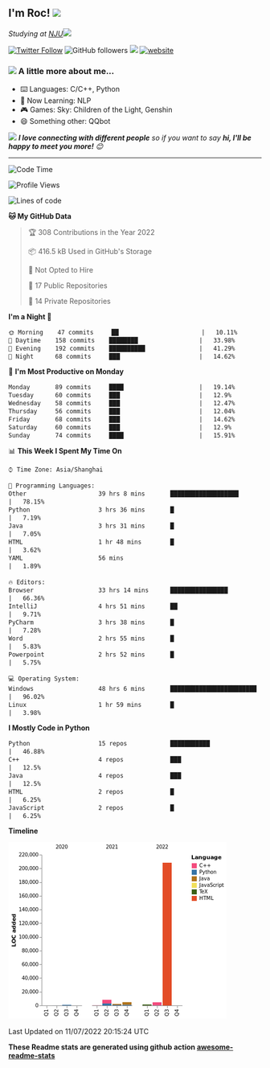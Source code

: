 <!-- <img align='right' src="https://media.giphy.com/media/M9gbBd9nbDrOTu1Mqx/giphy.gif" width="230"> -->
<h2>I'm Roc! <img src="https://media.giphy.com/media/12oufCB0MyZ1Go/giphy.gif" width="50"></h2>
<p><em>Studying at <a href="http://www.nju.edu.cn">NJU</a><img src="https://media.giphy.com/media/WUlplcMpOCEmTGBtBW/giphy.gif" width="50"> 
</em></p>

[![Twitter Follow](https://img.shields.io/twitter/follow/Roc78862980?label=Follow)](https://twitter.com/intent/follow?screen_name=Roc78862980)
![GitHub followers](https://img.shields.io/github/followers/roc136?label=Follow&style=social)
![](https://visitor-badge.glitch.me/badge?page_id=Roc136.Roc136)
[![website](https://img.shields.io/badge/Website-46a2f1.svg?&style=flat-square&logo=Google-Chrome&logoColor=white&link=https://blog.roc136.top)](https://blog.roc136.top)
<!-- ![Waka Readme](https://github.com/anmol098/anmol098/workflows/Waka%20Readme/badge.svg) -->
<!-- [![Linkedin: anmol](https://img.shields.io/badge/-anmol-blue?style=flat-square&logo=Linkedin&logoColor=white&link=https://www.linkedin.com/in/anmol-p-singh/)](https://www.linkedin.com/in/anmol-p-singh/) -->

### <img src="https://media.giphy.com/media/VgCDAzcKvsR6OM0uWg/giphy.gif" width="50"> A little more about me...  

- ⌨️ Languages: C/C++, Python
- 🌱 Now Learning: NLP
- 🎮 Games: Sky: Children of the Light, Genshin
- 😄 Something other: QQbot

<img src="https://media.giphy.com/media/LnQjpWaON8nhr21vNW/giphy.gif" width="60"> <em><b>I love connecting with different people</b> so if you want to say <b>hi, I'll be happy to meet you more!</b> 😊</em>

---
<!--START_SECTION:waka-->
![Code Time](http://img.shields.io/badge/Code%20Time-0%20secs-blue)

![Profile Views](http://img.shields.io/badge/Profile%20Views-48-blue)

![Lines of code](https://img.shields.io/badge/From%20Hello%20World%20I%27ve%20Written-231%20Thousand%20lines%20of%20code-blue)

**🐱 My GitHub Data** 

> 🏆 308 Contributions in the Year 2022
 > 
> 📦 416.5 kB Used in GitHub's Storage 
 > 
> 🚫 Not Opted to Hire
 > 
> 📜 17 Public Repositories 
 > 
> 🔑 14 Private Repositories  
 > 
**I'm a Night 🦉** 

```text
🌞 Morning    47 commits     ██                       |   10.11% 
🌆 Daytime    158 commits    ████████                 |   33.98% 
🌃 Evening    192 commits    ██████████               |   41.29% 
🌙 Night      68 commits     ███                      |   14.62%

```
📅 **I'm Most Productive on Monday** 

```text
Monday       89 commits     ████                     |   19.14% 
Tuesday      60 commits     ███                      |   12.9% 
Wednesday    58 commits     ███                      |   12.47% 
Thursday     56 commits     ███                      |   12.04% 
Friday       68 commits     ███                      |   14.62% 
Saturday     60 commits     ███                      |   12.9% 
Sunday       74 commits     ████                     |   15.91%

```


📊 **This Week I Spent My Time On** 

```text
⌚︎ Time Zone: Asia/Shanghai

💬 Programming Languages: 
Other                    39 hrs 8 mins       ███████████████████      |   78.15% 
Python                   3 hrs 36 mins       █                        |   7.19% 
Java                     3 hrs 31 mins       █                        |   7.05% 
HTML                     1 hr 48 mins        █                        |   3.62% 
YAML                     56 mins                                      |   1.89%

🔥 Editors: 
Browser                  33 hrs 14 mins      ████████████████         |   66.36% 
IntelliJ                 4 hrs 51 mins       ██                       |   9.71% 
PyCharm                  3 hrs 38 mins       █                        |   7.28% 
Word                     2 hrs 55 mins       █                        |   5.83% 
Powerpoint               2 hrs 52 mins       █                        |   5.75%

💻 Operating System: 
Windows                  48 hrs 6 mins       ████████████████████████ |   96.02% 
Linux                    1 hr 59 mins        █                        |   3.98%

```

**I Mostly Code in Python** 

```text
Python                   15 repos            ███████████              |   46.88% 
C++                      4 repos             ███                      |   12.5% 
Java                     4 repos             ███                      |   12.5% 
HTML                     2 repos             █                        |   6.25% 
JavaScript               2 repos             █                        |   6.25%

```


**Timeline**

![Chart not found](https://raw.githubusercontent.com/Roc136/Roc136/master/charts/bar_graph.png) 


 Last Updated on 11/07/2022 20:15:24 UTC
<!--END_SECTION:waka-->

**These Readme stats are generated using github action [awesome-readme-stats](https://github.com/Roc136/waka-readme-stats)**

